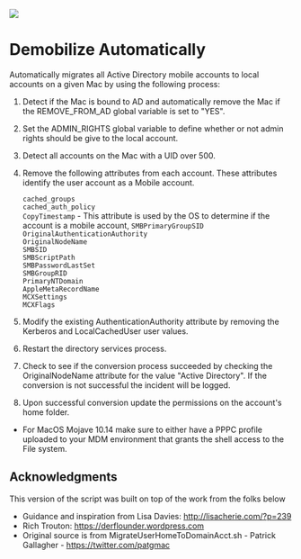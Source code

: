 ![](https://img.shields.io/badge/os-MacOS%20Mojave%2010.14.4-blue.svg)
# Demobilize Automatically

Automatically migrates all Active Directory mobile accounts to local accounts on a given Mac by using the following process:

1. Detect if the Mac is bound to AD and automatically remove the Mac if the REMOVE_FROM_AD global variable is set to "YES".

1. Set the ADMIN_RIGHTS global variable to define whether or not admin rights should be give to the local account.

1.  Detect all accounts on the Mac with a UID over 500.

1. Remove the following attributes from each account. These attributes identify the user account as a Mobile account.
         
	`cached_groups`  
	`cached_auth_policy`  
	`CopyTimestamp` - This attribute is used by the OS to determine if the account is a mobile account,
	`SMBPrimaryGroupSID`  
	`OriginalAuthenticationAuthority`  
	`OriginalNodeName`  
	`SMBSID`  
	`SMBScriptPath`  
	`SMBPasswordLastSet`  
	`SMBGroupRID`  
	`PrimaryNTDomain`  
	`AppleMetaRecordName`  
	`MCXSettings`  
	`MCXFlags`

1. Modify the existing AuthenticationAuthority attribute by removing the Kerberos and LocalCachedUser user values.

1. Restart the directory services process.

1. Check to see if the conversion process succeeded by checking the OriginalNodeName attribute for the value "Active Directory". If the conversion is not successful the incident will be logged.

1. Upon successful conversion update the permissions on the account's home folder.

- For MacOS Mojave 10.14 make sure to either have a PPPC profile uploaded to your MDM environment that grants the shell access to
the File system.

## Acknowledgments

This version of the script was built on top of the work from the folks below

- Guidance and inspiration from Lisa Davies: http://lisacherie.com/?p=239
- Rich Trouton: https://derflounder.wordpress.com
- Original source is from MigrateUserHomeToDomainAcct.sh - Patrick Gallagher - https://twitter.com/patgmac
